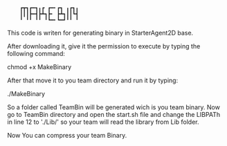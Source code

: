 



		┏┳┓┏━┓╻┏ ┏━╸┏┓ ╻┏┓╻
		┃┃┃┣━┫┣┻┓┣╸ ┣┻┓┃┃┗┫
		╹ ╹╹ ╹╹ ╹┗━╸┗━┛╹╹ ╹





This code is writen for generating binary in StarterAgent2D base.
 
After downloading it, give it the permission to execute by typing the following command:

chmod +x MakeBinary

After that move it to you team directory and run it by typing:

./MakeBinary

So a folder called TeamBin will be generated wich is you team binary.
Now go to TeamBin directory and open the start.sh file and change the LIBPATh in line 12 to './Lib/' so your team will read the library from Lib folder.

Now You can compress your team Binary.
